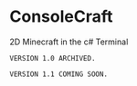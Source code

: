 # ConsoleCraft
2D Minecraft in the c# Terminal

```VERSION 1.0 ARCHIVED.```

```VERSION 1.1 COMING SOON.```
